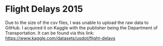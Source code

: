 # Flight Delays 2015
Due to the size of the csv files, I was unable to upload the raw data to GitHub. I acquired it on Kaggle with the publisher being the Department of Transportation. It can be found via this link: https://www.kaggle.com/datasets/usdot/flight-delays
